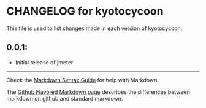 # CHANGELOG for kyotocycoon

This file is used to list changes made in each version of kyotocycoon.

## 0.0.1:

* Initial release of jmeter

- - -
Check the [Markdown Syntax Guide](http://daringfireball.net/projects/markdown/syntax) for help with Markdown.

The [Github Flavored Markdown page](http://github.github.com/github-flavored-markdown/) describes the differences between markdown on github and standard markdown.
